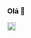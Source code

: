 ### Olá 👋
<img src="https://cdn.jsdelivr.net/gh/devicons/devicon/icons/html5/html5-original.svg" width='20' heidth='20' />
          